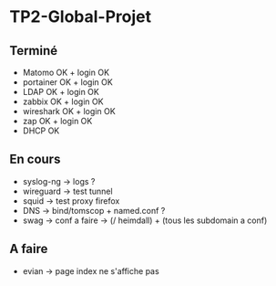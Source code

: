 # TP2-Global-Projet

## Terminé ##
- Matomo    OK + login OK
- portainer OK + login OK
- LDAP      OK + login OK
- zabbix    OK + login OK
- wireshark OK + login OK
- zap       OK + login OK
- DHCP      OK

## En cours ##
- syslog-ng -> logs ?
- wireguard -> test tunnel
- squid -> test proxy firefox
- DNS -> bind/tomscop + named.conf ?
- swag -> conf a faire -> (/ heimdall) + (tous les subdomain a conf)

## A faire ##
- evian -> page index ne s'affiche pas
